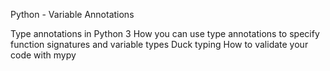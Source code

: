 Python - Variable Annotations

Type annotations in Python 3
How you can use type annotations to specify function signatures and variable types
Duck typing
How to validate your code with mypy
